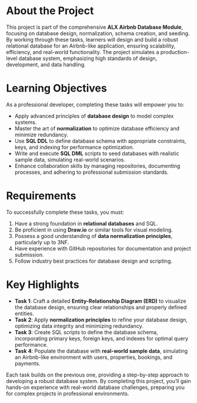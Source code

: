 # **About the Project**

This project is part of the comprehensive **ALX Airbnb Database Module**, focusing on database design, normalization, schema creation, and seeding. By working through these tasks, learners will design and build a robust relational database for an Airbnb-like application, ensuring scalability, efficiency, and real-world functionality. The project simulates a production-level database system, emphasizing high standards of design, development, and data handling.

# **Learning Objectives**

As a professional developer, completing these tasks will empower you to:

- Apply advanced principles of **database design** to model complex systems.
- Master the art of **normalization** to optimize database efficiency and minimize redundancy.
- Use **SQL DDL** to define database schema with appropriate constraints, keys, and indexing for performance optimization.
- Write and execute **SQL DML** scripts to seed databases with realistic sample data, simulating real-world scenarios.
- Enhance collaboration skills by managing repositories, documenting processes, and adhering to professional submission standards.

# **Requirements**

To successfully complete these tasks, you must:

1. Have a strong foundation in **relational databases** and SQL.
2. Be proficient in using **Draw.io** or similar tools for visual modeling.
3. Possess a good understanding of **data normalization principles**, particularly up to 3NF.
4. Have experience with GitHub repositories for documentation and project submission.
5. Follow industry best practices for database design and scripting.

# **Key Highlights**

- **Task 1**: Craft a detailed **Entity-Relationship Diagram (ERD)** to visualize the database design, ensuring clear relationships and properly defined entities.
- **Task 2**: Apply **normalization principles** to refine your database design, optimizing data integrity and minimizing redundancy.
- **Task 3**: Create SQL scripts to define the database schema, incorporating primary keys, foreign keys, and indexes for optimal query performance.
- **Task 4**: Populate the database with **real-world sample data**, simulating an Airbnb-like environment with users, properties, bookings, and payments.

Each task builds on the previous one, providing a step-by-step approach to developing a robust database system. By completing this project, you’ll gain hands-on experience with real-world database challenges, preparing you for complex projects in professional environments.